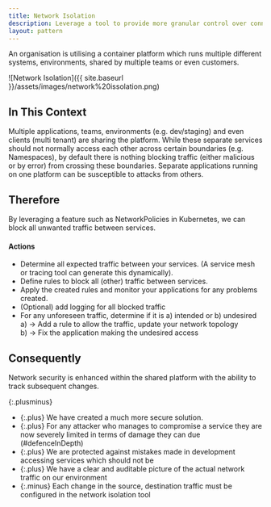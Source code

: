 ```yaml
---
title: Network Isolation
description: Leverage a tool to provide more granular control over connections to workloads.
layout: pattern
---
```


An organisation is utilising a container platform which runs multiple different systems, environments, shared by multiple teams or even customers.

![Network Isolation]({{ site.baseurl }}/assets/images/network%20issolation.png)

## In This Context

Multiple applications, teams, environments (e.g. dev/staging) and even clients (multi tenant) are sharing the platform. While these separate services should not normally access each other across certain boundaries (e.g. Namespaces),
by default there is nothing blocking traffic (either malicious or by error) from crossing these boundaries. 
Separate applications running on one platform can be susceptible to attacks from others.

## Therefore

By leveraging a feature such as NetworkPolicies in Kubernetes, we can block all unwanted traffic between services.

#### Actions
- Determine all expected traffic between your services. (A service mesh or tracing tool can generate this dynamically).
- Define rules to block all (other) traffic between services.
- Apply the created rules and monitor your applications for any problems created.
- (Optional) add logging for all blocked traffic
- For any unforeseen traffic, determine if it is a) intended or b) undesired <br/>
    a) -> Add a rule to allow the traffic, update your network topology<br/>
    b) -> Fix the application making the undesired access

## Consequently

Network security is enhanced within the shared platform with the ability to track subsequent changes.

{:.plusminus}
- {:.plus} We have created a much more secure solution.
- {:.plus} For any attacker who manages to compromise a service they are now severely limited in terms of damage they can due (#defenceInDepth)
- {:.plus} We are protected against mistakes made in development accessing services which should not be
- {:.plus} We have a clear and auditable picture of the actual network traffic on our environment
- {:.minus} Each change in the source, destination traffic must be configured in the network isolation tool
